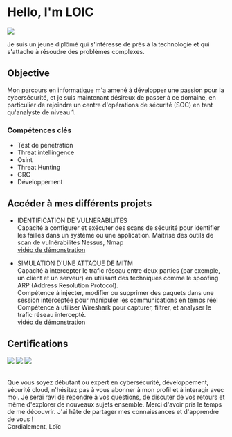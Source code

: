 


# Hello, I'm LOIC
<a href="https://www.linkedin.com/in/loic-nkamwa2/"><img src="https://img.shields.io/badge/-LinkedIn-0072b1?&style=for-the-badge&logo=linkedin&logoColor=white" /></a>

Je suis un jeune diplômé qui s'intéresse de près à la technologie et qui s'attache à résoudre des problèmes complexes.

## Objective

Mon parcours en informatique m'a amené à développer une passion pour la cybersécurité, et je suis maintenant désireux de passer à ce domaine, en particulier de rejoindre un centre d'opérations de sécurité (SOC) en tant qu'analyste de niveau 1.


### Compétences clés
- Test de pénétration
- Threat intellingence
- Osint
- Threat Hunting
- GRC
- Développement


## Accéder à mes différents projets

- IDENTIFICATION DE VULNERABILITES
<br> Capacité à configurer et exécuter des scans de sécurité pour identifier les failles dans un système ou une application.
Maîtrise des outils de scan de vulnérabilités Nessus, Nmap
<br> <a href="https://youtu.be/9GZXbefof28">vidéo de démonstration</a>

- SIMULATION D'UNE ATTAQUE DE MITM
 <br> Capacité à intercepter le trafic réseau entre deux parties (par exemple, un client et un serveur) en utilisant des techniques comme le spoofing ARP (Address Resolution Protocol).
 <br> Compétence à injecter, modifier ou supprimer des paquets dans une session interceptée pour manipuler les communications en temps réel
 <br> Compétence à utiliser Wireshark pour capturer, filtrer, et analyser le trafic réseau intercepté.
<br> <a href="https://youtu.be/aD-NSMzq5PU">vidéo de démonstration</a>

<!-- - IDENTIFICATION DE VULNERABILITES
Skill|learned
link|artefact -->



## Certifications
<div>
<img src="https://miro.medium.com/v2/resize:fit:110/format:webp/1*jFyOQUw8nf3mTp7QV1pefQ.png" />
<img src="https://miro.medium.com/v2/resize:fit:110/format:webp/1*KjpRHQuaF0X0Kcb5lpWY_A.png" />
<img src="https://i0.wp.com/training.cellenza.com/wp-content/uploads/2021/07/AZ500.png?w=75&ssl=1" />

</div>



<br> Que vous soyez débutant ou expert en cybersécurité, développement, sécurité cloud, n'hésitez pas à vous abonner à mon profil et à interagir avec moi. Je serai ravi de répondre à vos questions, de discuter de vos retours et même d'explorer de nouveaux sujets ensemble.
Merci d'avoir pris le temps de me découvrir. J'ai hâte de partager mes connaissances et d'apprendre de vous !
<br> Cordialement,
Loïc
